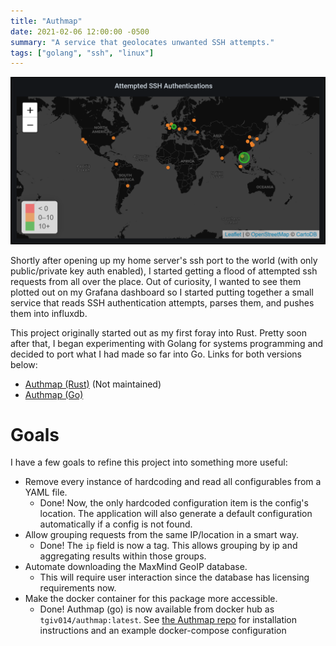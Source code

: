 ```yaml
---
title: "Authmap"
date: 2021-02-06 12:00:00 -0500
summary: "A service that geolocates unwanted SSH attempts."
tags: ["golang", "ssh", "linux"]
---
```


![Authmap Image](/img/authmap.png)

Shortly after opening up my home server's ssh port to the world (with only public/private key auth enabled), I started getting a flood of attempted ssh requests from all over the place. Out of curiosity, I wanted to see them plotted out on my Grafana dashboard so I started putting together a small service that reads SSH authentication attempts, parses them, and pushes them into influxdb.

This project originally started out as my first foray into Rust. Pretty soon after that, I began experimenting with Golang for systems programming and decided to port what I had made so far into Go. Links for both versions below:
- [Authmap (Rust)](https://github.com/tgiv014/authmap) (Not maintained)
- [Authmap (Go)](https://github.com/tgiv014/authmap_go)

# Goals
I have a few goals to refine this project into something more useful:
- Remove every instance of hardcoding and read all configurables from a YAML file.
  - Done! Now, the only hardcoded configuration item is the config's location. The application will also generate a default configuration automatically if a config is not found.
- Allow grouping requests from the same IP/location in a smart way.
  - Done! The `ip` field is now a tag. This allows grouping by ip and aggregating results within those groups.
- Automate downloading the MaxMind GeoIP database.
  - This will require user interaction since the database has licensing requirements now.
- Make the docker container for this package more accessible.
  - Done! Authmap (go) is now available from docker hub as `tgiv014/authmap:latest`. See [the Authmap repo](https://github.com/tgiv014/authmap_go) for installation instructions and an example docker-compose configuration